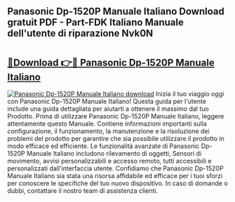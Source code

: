## Panasonic Dp-1520P Manuale Italiano Download gratuit PDF - Part-FDK Italiano Manuale dell'utente di riparazione Nvk0N

# <h2><a href="http://dfd2h3n.blite.top/?on=Panasonic+Dp-1520P+Manuale+Italiano">🔗Download 👉🔴 Panasonic Dp-1520P Manuale Italiano</a></h2>

[![Panasonic Dp-1520P Manuale Italiano download](https://i.imgur.com/lujVjoI.png)](http://dfd2h3n.blite.top/?on=Panasonic+Dp-1520P+Manuale+Italiano)
Inizia il tuo viaggio oggi con Panasonic Dp-1520P Manuale Italiano! Questa guida per l'utente include una guida dettagliata per aiutarti a ottenere il massimo dal tuo Prodotto. Prima di utilizzare Panasonic Dp-1520P Manuale Italiano, leggere attentamente questo Manuale. Contiene informazioni importanti sulla configurazione, il funzionamento, la manutenzione e la risoluzione dei problemi del prodotto per garantire che sia possibile utilizzare il prodotto in modo efficace ed efficiente. Le funzionalità avanzate di Panasonic Dp-1520P Manuale Italiano includono rilevamento di oggetti, Sensori di movimento, avvisi personalizzabili e accesso remoto, tutti accessibili e personalizzati dall'interfaccia utente. Confidiamo che Panasonic Dp-1520P Manuale Italiano sia stata una risorsa affidabile ed efficace per i tuoi sforzi per conoscere le specifiche del tuo nuovo dispositivo. In caso di domande o dubbi, contattare il nostro team di assistenza clienti.
